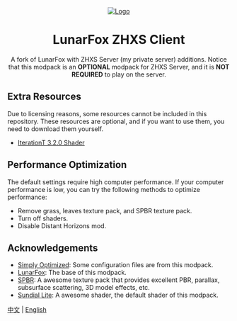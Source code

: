 <div align="center">
  <a href="https://github.com/OrzMiku/lunarfox">
    <img src="https://cdn.modrinth.com/data/r7CwLIIr/cfd4314a75bb775ade08fe0e9ada9cf9a913f6a5_96.webp" alt="Logo">
  </a>
  <h1>LunarFox ZHXS Client</h1>
  <p>
    A fork of LunarFox with ZHXS Server (my private server) additions. Notice that this modpack is an <b>OPTIONAL</b> modpack for ZHXS Server, and it is <b>NOT REQUIRED</b> to play on the server.
  </p>
</div>

## Extra Resources

Due to licensing reasons, some resources cannot be included in this repository. These resources are optional, and if you want to use them, you need to download them yourself.

- [IterationT 3.2.0 Shader](https://minegraph.cn/shaderpacks/12)

## Performance Optimization

The default settings require high computer performance. If your computer performance is low, you can try the following methods to optimize performance:

- Remove grass, leaves texture pack, and SPBR texture pack.
- Turn off shaders.
- Disable Distant Horizons mod.

## Acknowledgements
- [Simply Optimized](https://modrinth.com/modpack/sop): Some configuration files are from this modpack.
- [LunarFox](https://modrinth.com/modpack/lunarfox): The base of this modpack.
- [SPBR](https://modrinth.com/resourcepack/spbr): A awesome texture pack that provides excellent PBR, parallax, subsurface scattering, 3D model effects, etc.
- [Sundial Lite](https://github.com/GeForceLegend/Sundial-Lite): A awesome shader, the default shader of this modpack.

[中文](README.md) | [English](README_EN.md)
